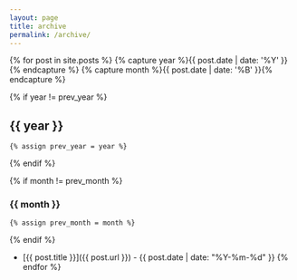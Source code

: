 ```yaml
---
layout: page
title: archive
permalink: /archive/
---
```


{% for post in site.posts %}
  {% capture year %}{{ post.date | date: '%Y' }}{% endcapture %}
  {% capture month %}{{ post.date | date: '%B' }}{% endcapture %}
  
  {% if year != prev_year %}
## {{ year }}
    {% assign prev_year = year %}
  {% endif %}
  
  {% if month != prev_month %}
### {{ month }}
    {% assign prev_month = month %}
  {% endif %}
  
  - [{{ post.title }}]({{ post.url }}) - {{ post.date | date: "%Y-%m-%d" }}
{% endfor %} 

